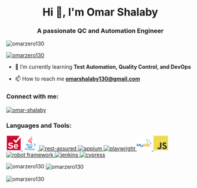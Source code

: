 <h1 align="center">Hi 👋, I'm Omar Shalaby</h1>
<h3 align="center">A passionate QC and Automation Engineer</h3>

<p align="left"> <img src="https://komarev.com/ghpvc/?username=omarzero130&label=Profile%20views&color=0e75b6&style=flat" alt="omarzero130" /> </p>

<p align="left"> <a href="https://github.com/ryo-ma/github-profile-trophy"><img src="https://github-profile-trophy.vercel.app/?username=omarzero130" alt="omarzero130" /></a> </p>

- 🌱 I’m currently learning **Test Automation, Quality Control, and DevOps**

- 📫 How to reach me **omarshalaby130@gmail.com**

<h3 align="left">Connect with me:</h3>
<p align="left">
<a href="https://www.linkedin.com/in/omar-shalaby-6b8702150/" target="blank"><img align="center" src="https://raw.githubusercontent.com/rahuldkjain/github-profile-readme-generator/master/src/images/icons/Social/linked-in-alt.svg" alt="omar-shalaby" height="30" width="40" /></a>
</p>

<h3 align="left">Languages and Tools:</h3>
<p align="left">
<a href="https://www.selenium.dev" target="_blank" rel="noreferrer"> <img src="https://raw.githubusercontent.com/devicons/devicon/master/icons/selenium/selenium-original.svg" alt="selenium" width="40" height="40"/> </a>
<a href="https://www.java.com" target="_blank" rel="noreferrer"> <img src="https://raw.githubusercontent.com/devicons/devicon/master/icons/java/java-original.svg" alt="java" width="40" height="40"/> </a>
<a href="https://rest-assured.io/" target="_blank" rel="noreferrer"> <img src="https://avatars.githubusercontent.com/u/19369327?s=200&v=4" alt="rest-assured" width="40" height="40"/> </a>
<a href="https://appium.io" target="_blank" rel="noreferrer"> <img src="https://appium.io/img/logo/logo-blue-trans.png" alt="appium" width="40" height="40"/> </a>
<a href="https://playwright.dev" target="_blank" rel="noreferrer"> <img src="https://playwright.dev/img/playwright-logo.svg" alt="playwright" width="40" height="40"/> </a>
<a href="https://www.mysql.com" target="_blank" rel="noreferrer"> <img src="https://raw.githubusercontent.com/devicons/devicon/master/icons/mysql/mysql-original-wordmark.svg" alt="mysql" width="40" height="40"/> </a>
<a href="https://developer.mozilla.org/en-US/docs/Web/JavaScript" target="_blank" rel="noreferrer"> <img src="https://raw.githubusercontent.com/devicons/devicon/master/icons/javascript/javascript-original.svg" alt="javascript" width="40" height="40"/> </a>
<a href="https://robotframework.org" target="_blank" rel="noreferrer"> <img src="https://upload.wikimedia.org/wikipedia/commons/e/e4/Robot-framework-logo.png" alt="robot framework" width="40" height="40"/> </a>
<a href="https://www.jenkins.io" target="_blank" rel="noreferrer"> <img src="https://www.jenkins.io/images/logos/jenkins/jenkins.svg" alt="jenkins" width="40" height="40"/> </a>
<a href="https://www.cypress.io" target="_blank" rel="noreferrer"> <img src="https://raw.githubusercontent.com/devicons/devicon/master/icons/cypress/cypress-original.svg" alt="cypress" width="40" height="40"/> </a>
</p>

<p><img align="left" src="https://github-readme-stats.vercel.app/api/top-langs?username=omarzero130&show_icons=true&locale=en&layout=compact" alt="omarzero130" /></p>

<p>&nbsp;<img align="center" src="https://github-readme-stats.vercel.app/api?username=omarzero130&show_icons=true&locale=en" alt="omarzero130" /></p>

<p><img align="center" src="https://github-readme-streak-stats.herokuapp.com/?user=omarzero130&" alt="omarzero130" /></p>

